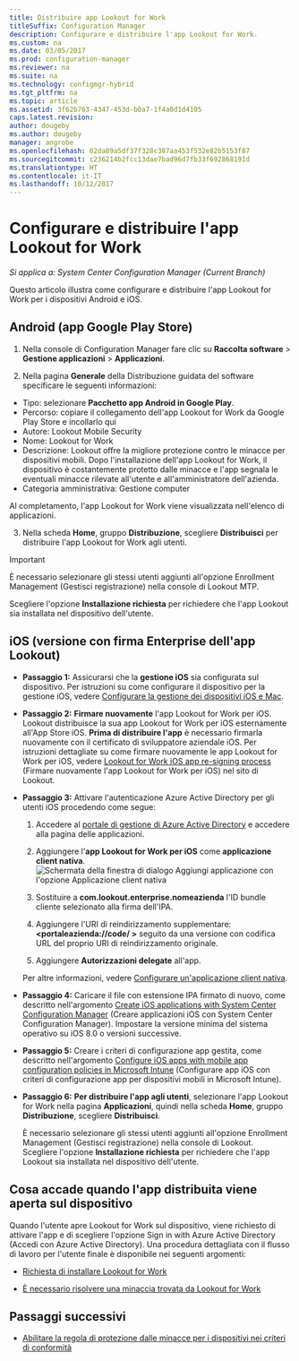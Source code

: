```yaml
---
title: Distribuire app Lookout for Work
titleSuffix: Configuration Manager
description: Configurare e distribuire l'app Lookout for Work.
ms.custom: na
ms.date: 03/05/2017
ms.prod: configuration-manager
ms.reviewer: na
ms.suite: na
ms.technology: configmgr-hybrid
ms.tgt_pltfrm: na
ms.topic: article
ms.assetid: 3f62b763-4347-453d-b0a7-1f4a0d1d4105
caps.latest.revision: 
author: dougeby
ms.author: dougeby
manager: angrobe
ms.openlocfilehash: 02da89a5df37f328c387aa453f532e82b5153f87
ms.sourcegitcommit: c236214b2fcc13dae7bad96d7fb33f692868191d
ms.translationtype: HT
ms.contentlocale: it-IT
ms.lasthandoff: 10/12/2017
---
```

# <a name="configure-and-deploy-lookout-for-work-apps"></a>Configurare e distribuire l'app Lookout for Work

*Si applica a: System Center Configuration Manager (Current Branch)*

Questo articolo illustra come configurare e distribuire l'app Lookout for Work per i dispositivi Android e iOS.

## <a name="android-google-play-store-app"></a>Android (app Google Play Store)
1.  Nella console di Configuration Manager fare clic su **Raccolta software** > **Gestione applicazioni** > **Applicazioni**.

2.  Nella pagina **Generale** della Distribuzione guidata del software specificare le seguenti informazioni:
  * Tipo: selezionare **Pacchetto app Android in Google Play**.
  * Percorso: copiare il collegamento dell'app Lookout for Work da Google Play Store e incollarlo qui
  * Autore: Lookout Mobile Security
  * Nome: Lookout for Work
  * Descrizione: Lookout offre la migliore protezione contro le minacce per dispositivi mobili. Dopo l'installazione dell'app Lookout for Work, il dispositivo è costantemente protetto dalle minacce e l'app segnala le eventuali minacce rilevate all'utente e all'amministratore dell'azienda.
  * Categoria amministrativa: Gestione computer

  Al completamento, l'app Lookout for Work viene visualizzata nell'elenco di applicazioni.

3.  Nella scheda **Home**, gruppo **Distribuzione**, scegliere **Distribuisci** per distribuire l'app Lookout for Work agli utenti.
>[!IMPORTANT]
>È necessario selezionare gli stessi utenti aggiunti all'opzione Enrollment Management (Gestisci registrazione) nella console di Lookout MTP.

  Scegliere l'opzione **Installazione richiesta** per richiedere che l'app Lookout sia installata nel dispositivo dell'utente.

## <a name="ios-enterprise-signed-version-of-lookout-app"></a>iOS (versione con firma Enterprise dell'app Lookout)

* **Passaggio 1:** Assicurarsi che la **gestione iOS** sia configurata sul dispositivo. Per istruzioni su come configurare il dispositivo per la gestione iOS, vedere [Configurare la gestione dei dispositivi iOS e Mac]().

* **Passaggio 2:** **Firmare nuovamente** l'app Lookout for Work per iOS. Lookout distribuisce la sua app Lookout for Work per iOS esternamente all'App Store iOS. **Prima di distribuire l'app** è necessario firmarla nuovamente con il certificato di sviluppatore aziendale iOS. Per istruzioni dettagliate su come firmare nuovamente le app Lookout for Work per iOS, vedere [Lookout for Work iOS app re-signing process](https://personal.support.lookout.com/hc/en-us/articles/114094038714) (Firmare nuovamente l'app Lookout for Work per iOS) nel sito di Lookout.


* **Passaggio 3:** Attivare l'autenticazione Azure Active Directory per gli utenti iOS procedendo come segue:
  1.  Accedere al [portale di gestione di Azure Active Directory](https://manage.windowsazure.com) e accedere alla pagina delle applicazioni.
  2.  Aggiungere l'**app Lookout for Work per iOS** come **applicazione client nativa**.
  ![Schermata della finestra di dialogo Aggiungi applicazione con l'opzione Applicazione client nativa](media/aad-add-app.png)

  3. Sostituire a **com.lookout.enterprise.nomeazienda** l'ID bundle cliente selezionato alla firma dell'IPA.
  4.  Aggiungere l'URI di reindirizzamento supplementare: **&lt;portaleazienda://code/ >** seguito da una versione con codifica URL del proprio URI di reindirizzamento originale.
  5.  Aggiungere **Autorizzazioni delegate** all'app.

  Per altre informazioni, vedere [Configurare un'applicazione client nativa](https://azure.microsoft.com/en-us/documentation/articles/app-service-mobile-how-to-configure-active-directory-authentication/#optional-configure-a-native-client-application).


* **Passaggio 4:** Caricare il file con estensione IPA firmato di nuovo, come descritto nell'argomento [Create iOS applications with System Center Configuration Manager](https://docs.microsoft.com/en-us/sccm/apps/get-started/creating-ios-applications) (Creare applicazioni iOS con System Center Configuration Manager). Impostare la versione minima del sistema operativo su iOS 8.0 o versioni successive.


* **Passaggio 5:** Creare i criteri di configurazione app gestita, come descritto nell'argomento [Configure iOS apps with mobile app configuration policies in Microsoft Intune](https://docs.microsoft.com/en-us/sccm/apps/deploy-use/configure-ios-apps-with-app-configuration-policies) (Configurare app iOS con criteri di configurazione app per dispositivi mobili in Microsoft Intune).


* **Passaggio 6:** **Per distribuire l'app agli utenti**, selezionare l'app Lookout for Work nella pagina **Applicazioni**, quindi nella scheda **Home**, gruppo **Distribuzione**, scegliere **Distribuisci**.

  È necessario selezionare gli stessi utenti aggiunti all'opzione Enrollment Management (Gestisci registrazione) nella console di Lookout.  
Scegliere l'opzione **Installazione richiesta** per richiedere che l'app Lookout sia installata nel dispositivo dell'utente.

## <a name="what-happens-when-the-deployed-app-is-opened-on-the-device"></a>Cosa accade quando l'app distribuita viene aperta sul dispositivo




Quando l'utente apre Lookout for Work sul dispositivo, viene richiesto di attivare l'app e di scegliere l'opzione Sign in with Azure Active Directory (Accedi con Azure Active Directory). Una procedura dettagliata con il flusso di lavoro per l'utente finale è disponibile nei seguenti argomenti:

* [Richiesta di installare Lookout for Work](http://docs.microsoft.com/intune/enduser/you-are-prompted-to-install-lookout-for-work-android)

* [È necessario risolvere una minaccia trovata da Lookout for Work](http://docs.microsoft.com/intune/enduser/you-need-to-resolve-a-threat-found-by-lookout-for-work-android)

## <a name="next-steps"></a>Passaggi successivi
* [Abilitare la regola di protezione dalle minacce per i dispositivi nei criteri di conformità](enable-device-threat-protection-rule-compliance-policy.md)
